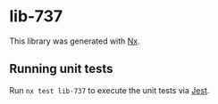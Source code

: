 # lib-737

This library was generated with [Nx](https://nx.dev).

## Running unit tests

Run `nx test lib-737` to execute the unit tests via [Jest](https://jestjs.io).
